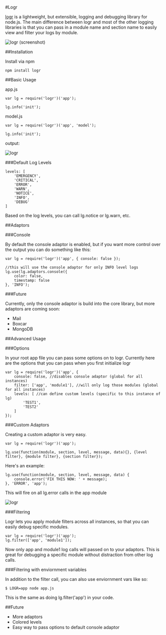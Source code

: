 #Logr

[logr](https://github.com/jgallen23/logr) is a lightweight, but extensible, logging and debugging library for node.js.	The main difference between logr and most of the other logging libraries is that you can pass in a module name and section name to easily view and filter your logs by module.

![logr](https://raw.github.com/jgallen23/logr/master/docs/assets/logr1.png)
(screenshot)

##Installation

Install via npm

	npm install logr

##Basic Usage

app.js

	var lg = require('logr')('app');

	lg.info('init');

model.js

	var lg = require('logr')('app', 'model');

	lg.info('init');

output:

![logr](https://raw.github.com/jgallen23/logr/master/docs/assets/logr1.png)

###Default Log Levels

	levels: [
		'EMERGENCY',
		'CRITICAL',
		'ERROR',
		'WARN',
		'NOTICE',
		'INFO',
		'DEBUG'
	]

Based on the log levels, you can call lg.notice or lg.warn, etc.

##Adaptors

###Console

By default the console adaptor is enabled, but if you want more control over the output you can do something like this:

	var lg = require('logr')('app', { console: false });

	//this will use the console adaptor for only INFO level logs
	lg.use(lg.adaptors.console({
		color: false,
		timestamp: false
	}, 'INFO');

###Future

Currently, only the console adaptor is build into the core library, but more adaptors are coming soon:

- Mail
- Boxcar
- MongoDB

##Advanced Usage

###Options

In your root app file you can pass some options on to logr.	Currently here are the options that you can pass when you first initialize logr

	var lg = require('logr')('app', {
		console: false, //disables console adaptor (global for all instances)
		filter: ['app', 'module1'], //will only log those modules (global for all instances)
		levels: [ //can define custom levels (specific to this instance of lg)
			'TEST1',
			'TEST2'
		]
	});

###Custom Adaptors

Creating a custom adaptor is very easy.	
	
	var lg = require('logr')('app');

	lg.use(function(module, section, level, message, data){}, {level filter}, {module filter}, {section filter});

Here's an example:

	lg.use(function(module, section, level, message, data) {
		console.error('FIX THIS NOW: ' + message);
	}, 'ERROR', 'app');

This will fire on all lg.error calls in the app module

![logr](https://raw.github.com/jgallen23/logr/master/docs/assets/logr2.png)

###Filtering

Logr lets you apply module filters across all instances, so that you can easily debug specific modules.	

	var lg = require('logr')('app');
	lg.filter(['app', 'module1']);

Now only app and module1 log calls will passed on to your adaptors.	This is great for debugging a specific module without distraction from other log calls.

###Filtering with enviornment variables 

In addition to the filter call, you can also use enviornment vars like so:

	$ LOGR=app node app.js

This is the same as doing lg.filter('app') in your code.

##Future
- More adaptors
- Colored levels 
- Easy way to pass options to default console adaptor
